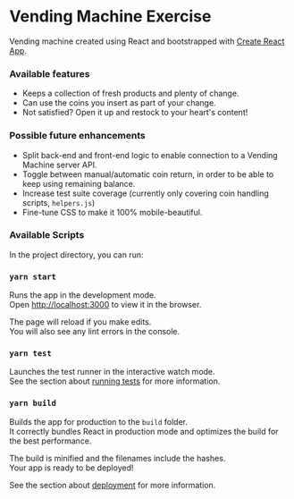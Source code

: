 # Vending Machine Exercise

Vending machine created using React and bootstrapped with [Create React App](https://github.com/facebook/create-react-app).

### Available features

* Keeps a collection of fresh products and plenty of change.
* Can use the coins you insert as part of your change.
* Not satisfied? Open it up and restock to your heart's content!

### Possible future enhancements

* Split back-end and front-end logic to enable connection to a Vending Machine server API.
* Toggle between manual/automatic coin return, in order to be able to keep using remaining balance.
* Increase test suite coverage (currently only covering coin handling scripts, `helpers.js`)
* Fine-tune CSS to make it 100% mobile-beautiful.

### Available Scripts

In the project directory, you can run:

### `yarn start`

Runs the app in the development mode.<br />
Open [http://localhost:3000](http://localhost:3000) to view it in the browser.

The page will reload if you make edits.<br />
You will also see any lint errors in the console.

### `yarn test`

Launches the test runner in the interactive watch mode.<br />
See the section about [running tests](https://facebook.github.io/create-react-app/docs/running-tests) for more information.

### `yarn build`

Builds the app for production to the `build` folder.<br />
It correctly bundles React in production mode and optimizes the build for the best performance.

The build is minified and the filenames include the hashes.<br />
Your app is ready to be deployed!

See the section about [deployment](https://facebook.github.io/create-react-app/docs/deployment) for more information.